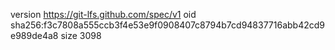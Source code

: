 version https://git-lfs.github.com/spec/v1
oid sha256:f3c7808a555ccb3f4e53e9f0908407c8794b7cd94837716abb42cd9e989de4a8
size 3098
